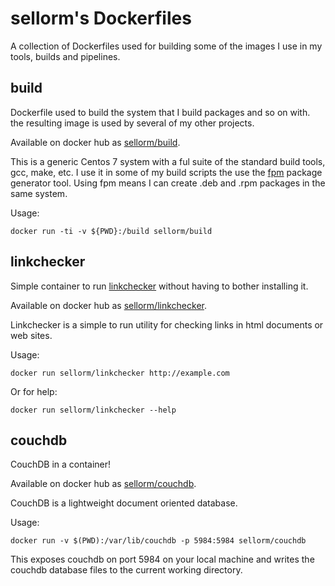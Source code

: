 # sellorm's Dockerfiles

A collection of Dockerfiles used for building some of the images I use in my tools, builds and pipelines.

## build

Dockerfile used to build the system that I build packages and so on with. the resulting image is used by several of my other projects.

Available on docker hub as [sellorm/build](https://hub.docker.com/r/sellorm/build/).

This is a generic Centos 7 system with a ful suite of the standard build tools, gcc, make, etc. I use it in some of my build scripts the use the [fpm](https://github.com/jordansissel/fpm) package generator tool. Using fpm means I can create .deb and .rpm packages in the same system.

Usage:

```
docker run -ti -v ${PWD}:/build sellorm/build
```

## linkchecker

Simple container to run [linkchecker](https://github.com/wummel/linkchecker) without having to bother installing it.

Available on docker hub as [sellorm/linkchecker](https://hub.docker.com/r/sellorm/linkchecker/).

Linkchecker is a simple to run utility for checking links in html documents or web sites.

Usage:

```
docker run sellorm/linkchecker http://example.com
```

Or for help:

```
docker run sellorm/linkchecker --help
```

## couchdb

CouchDB in a container!

Available on docker hub as [sellorm/couchdb](https://hub.docker.com/r/sellorm/couchdb/).

CouchDB is a lightweight document oriented database.

Usage:

```
docker run -v $(PWD):/var/lib/couchdb -p 5984:5984 sellorm/couchdb
```

This exposes couchdb on port 5984 on your local machine and writes the couchdb database files to the current working directory.
